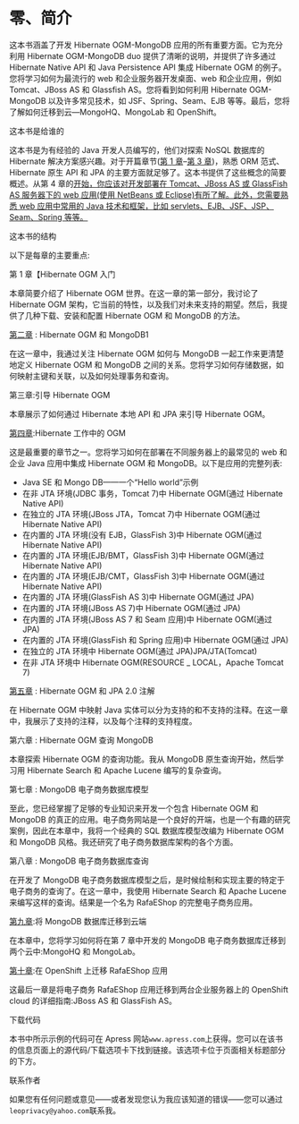 # 零、简介

这本书涵盖了开发 Hibernate OGM-MongoDB 应用的所有重要方面。它为充分利用 Hibernate OGM-MongoDB duo 提供了清晰的说明，并提供了许多通过 Hibernate Native API 和 Java Persistence API 集成 Hibernate OGM 的例子。您将学习如何为最流行的 web 和企业服务器开发桌面、web 和企业应用，例如 Tomcat、JBoss AS 和 Glassfish AS。您将看到如何利用 Hibernate OGM-MongoDB 以及许多常见技术，如 JSF、Spring、Seam、EJB 等等。最后，您将了解如何迁移到云—MongoHQ、MongoLab 和 OpenShift。

这本书是给谁的

这本书是为有经验的 Java 开发人员编写的，他们对探索 NoSQL 数据库的 Hibernate 解决方案感兴趣。对于开篇章节([第 1 章](01.html)–[第 3 章](03.html))，熟悉 ORM 范式、Hibernate 原生 API 和 JPA 的主要方面就足够了。这本书提供了这些概念的简要概述。从第 4 章的[开始，你应该对开发部署在 Tomcat、JBoss AS 或 GlassFish AS 服务器下的 web 应用(使用 NetBeans 或 Eclipse)有所了解。此外，您需要熟悉 web 应用中常用的 Java 技术和框架，比如 servlets、EJB、JSF、JSP、Seam、Spring 等等。](04.html)

这本书的结构

以下是每章的主要重点:

第 1 章【Hibernate OGM 入门

本章简要介绍了 Hibernate OGM 世界。在这一章的第一部分，我讨论了 Hibernate OGM 架构，它当前的特性，以及我们对未来支持的期望。然后，我提供了几种下载、安装和配置 Hibernate OGM 和 MongoDB 的方法。

[第二章](02.html) : Hibernate OGM 和 MongoDB1

在这一章中，我通过关注 Hibernate OGM 如何与 MongoDB 一起工作来更清楚地定义 Hibernate OGM 和 MongoDB 之间的关系。您将学习如何存储数据，如何映射主键和关联，以及如何处理事务和查询。

第三章:引导 Hibernate OGM

本章展示了如何通过 Hibernate 本地 API 和 JPA 来引导 Hibernate OGM。

[第四章](04.html):Hibernate 工作中的 OGM

这是最重要的章节之一。您将学习如何在部署在不同服务器上的最常见的 web 和企业 Java 应用中集成 Hibernate OGM 和 MongoDB。以下是应用的完整列表:

*   Java SE 和 Mongo DB——一个“Hello world”示例
*   在非 JTA 环境(JDBC 事务，Tomcat 7)中 Hibernate OGM(通过 Hibernate Native API)
*   在独立的 JTA 环境(JBoss JTA，Tomcat 7)中 Hibernate OGM(通过 Hibernate Native API)
*   在内置的 JTA 环境(没有 EJB，GlassFish 3)中 Hibernate OGM(通过 Hibernate Native API)
*   在内置的 JTA 环境(EJB/BMT，GlassFish 3)中 Hibernate OGM(通过 Hibernate Native API)
*   在内置的 JTA 环境(EJB/CMT，GlassFish 3)中 Hibernate OGM(通过 Hibernate Native API)
*   在内置的 JTA 环境(GlassFish AS 3)中 Hibernate OGM(通过 JPA)
*   在内置的 JTA 环境(JBoss AS 7)中 Hibernate OGM(通过 JPA)
*   在内置的 JTA 环境(JBoss AS 7 和 Seam 应用)中 Hibernate OGM(通过 JPA)
*   在内置的 JTA 环境(GlassFish 和 Spring 应用)中 Hibernate OGM(通过 JPA)
*   在独立的 JTA 环境中 Hibernate OGM(通过 JPA)JPA/JTA(Tomcat)
*   在非 JTA 环境中 Hibernate OGM(RESOURCE _ LOCAL，Apache Tomcat 7)

[第五章](05.html) : Hibernate OGM 和 JPA 2.0 注解

在 Hibernate OGM 中映射 Java 实体可以分为支持的和不支持的注释。在这一章中，我展示了支持的注释，以及每个注释的支持程度。

第六章 : Hibernate OGM 查询 MongoDB

本章探索 Hibernate OGM 的查询功能。我从 MongoDB 原生查询开始，然后学习用 Hibernate Search 和 Apache Lucene 编写的复杂查询。

第七章 : MongoDB 电子商务数据库模型

至此，您已经掌握了足够的专业知识来开发一个包含 Hibernate OGM 和 MongoDB 的真正的应用。电子商务网站是一个良好的开端，也是一个有趣的研究案例，因此在本章中，我将一个经典的 SQL 数据库模型改编为 Hibernate OGM 和 MongoDB 风格。我还研究了电子商务数据库架构的各个方面。

第八章 : MongoDB 电子商务数据库查询

在开发了 MongoDB 电子商务数据库模型之后，是时候绘制和实现主要的特定于电子商务的查询了。在这一章中，我使用 Hibernate Search 和 Apache Lucene 来编写这样的查询。结果是一个名为 RafaEShop 的完整电子商务应用。

[第九章](09.html):将 MongoDB 数据库迁移到云端

在本章中，您将学习如何将在第 7 章中开发的 MongoDB 电子商务数据库迁移到两个云中:MongoHQ 和 MongoLab。

[第十章](10.html):在 OpenShift 上迁移 RafaEShop 应用

这最后一章是将电子商务 RafaEShop 应用迁移到两台企业服务器上的 OpenShift cloud 的详细指南:JBoss AS 和 GlassFish AS。

下载代码

本书中所示示例的代码可在 Apress 网站`www.apress.com`上获得。您可以在该书的信息页面上的源代码/下载选项卡下找到链接。该选项卡位于页面相关标题部分的下方。

联系作者

如果您有任何问题或意见——或者发现您认为我应该知道的错误——您可以通过`leoprivacy@yahoo.com`联系我。